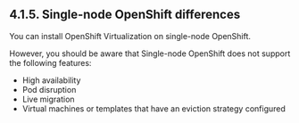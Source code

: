 ## 4.1.5. Single-node OpenShift differences

You can install OpenShift Virtualization on single-node OpenShift.

However, you should be aware that Single-node OpenShift does not support the following features:

- High availability
- Pod disruption
- Live migration
- Virtual machines or templates that have an eviction strategy configured

